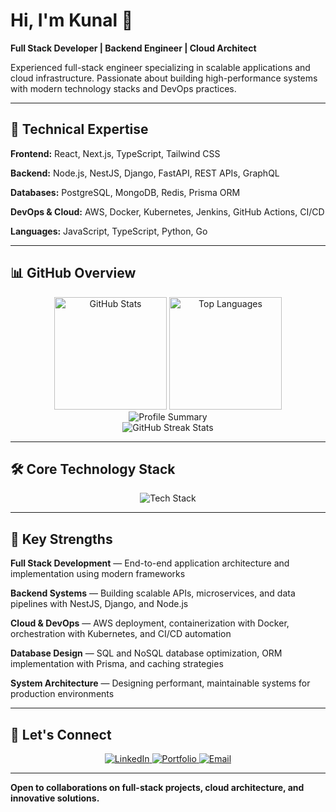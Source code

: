# Hi, I'm Kunal 👋

**Full Stack Developer | Backend Engineer | Cloud Architect**

Experienced full-stack engineer specializing in scalable applications and cloud infrastructure. Passionate about building high-performance systems with modern technology stacks and DevOps practices.

---

## 🚀 Technical Expertise

**Frontend:** React, Next.js, TypeScript, Tailwind CSS

**Backend:** Node.js, NestJS, Django, FastAPI, REST APIs, GraphQL

**Databases:** PostgreSQL, MongoDB, Redis, Prisma ORM

**DevOps & Cloud:** AWS, Docker, Kubernetes, Jenkins, GitHub Actions, CI/CD

**Languages:** JavaScript, TypeScript, Python, Go

---

## 📊 GitHub Overview

<div align="center">
  <img height="180em" src="https://github-readme-stats.vercel.app/api?username=KunalAsude&show_icons=true&theme=dark&hide_border=true&count_private=true&include_all_commits=true&private=true" alt="GitHub Stats" />
  <img height="180em" src="https://github-readme-stats.vercel.app/api/top-langs/?username=KunalAsude&layout=compact&theme=dark&hide_border=true&langs_count=8&private=true" alt="Top Languages" />
</div>

<div align="center">
  <img src="https://github-profile-summary-cards.vercel.app/api/cards/profile-details?username=KunalAsude&theme=github_dark" alt="Profile Summary" />
</div>

<div align="center">
  <img src="https://github-readme-streak-stats.herokuapp.com/?user=KunalAsude&theme=dark&hide_border=true" alt="GitHub Streak Stats" />
</div>

---

## 🛠️ Core Technology Stack

<div align="center">
  <img src="https://skillicons.dev/icons?i=ts,react,nextjs,nodejs,nestjs,python,django,fastapi,postgres,mongodb,redis,prisma,docker,kubernetes,jenkins,aws,github,githubactions,graphql,tailwind" alt="Tech Stack" />
</div>

---

## 💼 Key Strengths

**Full Stack Development** — End-to-end application architecture and implementation using modern frameworks

**Backend Systems** — Building scalable APIs, microservices, and data pipelines with NestJS, Django, and Node.js

**Cloud & DevOps** — AWS deployment, containerization with Docker, orchestration with Kubernetes, and CI/CD automation

**Database Design** — SQL and NoSQL database optimization, ORM implementation with Prisma, and caching strategies

**System Architecture** — Designing performant, maintainable systems for production environments

---

## 🔗 Let's Connect

<div align="center">
  <a href="https://linkedin.com/in/kunalasude/" target="_blank">
    <img src="https://img.shields.io/badge/LinkedIn-0077B5?style=for-the-badge&logo=linkedin&logoColor=white" alt="LinkedIn" />
  </a>
  <a href="https://kunalasude.dev" target="_blank">
    <img src="https://img.shields.io/badge/Portfolio-000000?style=for-the-badge&logo=About.me&logoColor=white" alt="Portfolio" />
  </a>
  <a href="mailto:kunalasude@gmail.com" target="_blank">
    <img src="https://img.shields.io/badge/Email-D14836?style=for-the-badge&logo=gmail&logoColor=white" alt="Email" />
  </a>
</div>

---

**Open to collaborations on full-stack projects, cloud architecture, and innovative solutions.**

